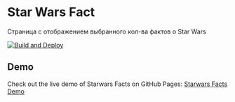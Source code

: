 # Star Wars Fact
Cтраница с отображением выбранного кол-ва фактов о Star Wars

[![Build and Deploy](https://github.com/LizardioWizardio/starwars-fact/actions/workflows/jekyll-gh-pages.yml/badge.svg)](https://github.com/LizardioWizardio/starwars-fact/actions/workflows/jekyll-gh-pages.yml)


## Demo

Check out the live demo of Starwars Facts on GitHub Pages: [Starwars Facts Demo](https://lizardiowizardio.github.io/starwars-fact/)
